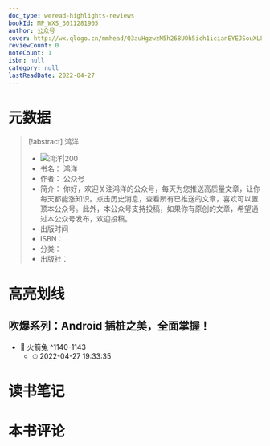 ```yaml
---
doc_type: weread-highlights-reviews
bookId: MP_WXS_3011281905
author: 公众号
cover: http://wx.qlogo.cn/mmhead/Q3auHgzwzM5h268UOh5ich1icianEYEJSouXL8OakwNpqTKo7AFhuibIaQ/0
reviewCount: 0
noteCount: 1
isbn: null
category: null
lastReadDate: 2022-04-27
---
```

# 元数据
> [!abstract] 鸿洋
> - ![ 鸿洋|200](http://wx.qlogo.cn/mmhead/Q3auHgzwzM5h268UOh5ich1icianEYEJSouXL8OakwNpqTKo7AFhuibIaQ/0)
> - 书名： 鸿洋
> - 作者： 公众号
> - 简介： 你好，欢迎关注鸿洋的公众号，每天为您推送高质量文章，让你每天都能涨知识。点击历史消息，查看所有已推送的文章，喜欢可以置顶本公众号。此外，本公众号支持投稿，如果你有原创的文章，希望通过本公众号发布，欢迎投稿。
> - 出版时间 
> - ISBN： 
> - 分类： 
> - 出版社： 

# 高亮划线

## 吹爆系列：Android 插桩之美，全面掌握！


- 📌 火箭兔 ^1140-1143
    - ⏱ 2022-04-27 19:33:35 
# 读书笔记

# 本书评论
